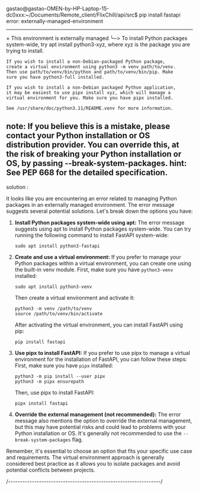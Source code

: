 gastao@gastao-OMEN-by-HP-Laptop-15-dc0xxx:~/Documents/Remote_client/FlixChill/api/src$ pip install fastapi
error: externally-managed-environment

--------------------------------------------------
× This environment is externally managed
╰─> To install Python packages system-wide, try apt install
    python3-xyz, where xyz is the package you are trying to
    install.
    
    If you wish to install a non-Debian-packaged Python package,
    create a virtual environment using python3 -m venv path/to/venv.
    Then use path/to/venv/bin/python and path/to/venv/bin/pip. Make
    sure you have python3-full installed.
    
    If you wish to install a non-Debian packaged Python application,
    it may be easiest to use pipx install xyz, which will manage a
    virtual environment for you. Make sure you have pipx installed.
    
    See /usr/share/doc/python3.11/README.venv for more information.

note: If you believe this is a mistake, please contact your Python installation or OS distribution provider. You can override this, at the risk of breaking your Python installation or OS, by passing --break-system-packages.
hint: See PEP 668 for the detailed specification.
----------------------------------------------------------------------

solution : 


It looks like you are encountering an error related to managing Python packages in an externally managed environment. The error message suggests several potential solutions. Let's break down the options you have:

1. **Install Python packages system-wide using apt:**
   The error message suggests using apt to install Python packages system-wide. You can try running the following command to install FastAPI system-wide:
   ```
   sudo apt install python3-fastapi
   ```

2. **Create and use a virtual environment:**
   If you prefer to manage your Python packages within a virtual environment, you can create one using the built-in venv module. First, make sure you have `python3-venv` installed:
   ```
   sudo apt install python3-venv
   ```
   Then create a virtual environment and activate it:
   ```
   python3 -m venv /path/to/venv
   source /path/to/venv/bin/activate
   ```
   After activating the virtual environment, you can install FastAPI using pip:
   ```
   pip install fastapi
   ```

3. **Use pipx to install FastAPI:**
   If you prefer to use pipx to manage a virtual environment for the installation of FastAPI, you can follow these steps:
   First, make sure you have `pipx` installed:
   ```
   python3 -m pip install --user pipx
   python3 -m pipx ensurepath
   ```
   Then, use pipx to install FastAPI:
   ```
   pipx install fastapi
   ```

4. **Override the external management (not recommended):**
   The error message also mentions the option to override the external management, but this may have potential risks and could lead to problems with your Python installation or OS. It's generally not recommended to use the `--break-system-packages` flag.

Remember, it's essential to choose an option that fits your specific use case and requirements. The virtual environment approach is generally considered best practice as it allows you to isolate packages and avoid potential conflicts between projects.



/----------------------------------------------------------------/